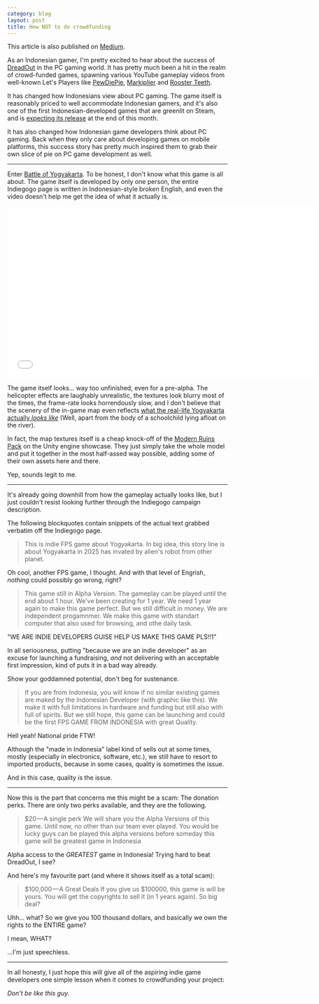 ```yaml
---
category: blog
layout: post
title: How NOT to do crowdfunding
---
```


<div class="message">
    This article is also published on <a href="https://medium.com/p/25d06ba83d53" target="_blank">Medium</a>.
</div>

As an Indonesian gamer, I'm pretty excited to hear about the success of [DreadOut](http://dreadout.com/) in the PC gaming world. It has pretty much been a hit in the realm of crowd-funded games, spawning various YouTube gameplay videos from well-known Let's Players like [PewDiePie](http://www.youtube.com/watch?v=5qoTI_Uu-mU), [Markiplier](http://www.youtube.com/watch?v=G7YwcPQU-NQ) and [Rooster Teeth](http://www.youtube.com/watch?v=wbNOYnLdkMU).

It has changed how Indonesians view about PC gaming. The game itself is reasonably priced to well accommodate Indonesian gamers, and it's also one of the first Indonesian-developed games that are greenlit on Steam, and is [expecting its release](http://store.steampowered.com/app/269790/) at the end of this month.

It has also changed how Indonesian game developers think about PC gaming. Back when they only care about developing games on mobile platforms, this success story has pretty much inspired them to grab their own slice of pie on PC game development as well.

***

Enter [Battle of Yogyakarta](https://www.indiegogo.com/projects/battle-of-yogyakarta-fps-game). To be honest, I don't know what this game is all about. The game itself is developed by only one person, the entire Indiegogo page is written in Indonesian-style broken English, and even the video doesn't help me get the idea of what it actually is.

<div class="video-wrapper"><iframe width="700" height="393" src="//www.youtube.com/embed/ynqTq8vD6fs" frameborder="0" allowfullscreen></iframe></div>

The game itself looks... way too unfinished, even for a pre-alpha. The helicopter effects are laughably unrealistic, the textures look blurry most of the times, the frame-rate looks horrendously slow, and I don't believe that the scenery of the in-game map even reflects [what the real-life Yogyakarta actually *looks like*](http://wikitravel.org/en/File:Malioboro.jpg) (Well, apart from the body of a schoolchild lying afloat on the river).

In fact, the map textures itself is a cheap knock-off of the [Modern Ruins Pack](https://www.assetstore.unity3d.com/#/content/4136) on the Unity engine showcase. They just simply take the whole model and put it together in the most half-assed way possible, adding some of their own assets here and there.

Yep, sounds legit to me.

***

It's already going downhill from how the gameplay actually looks like, but I just couldn't resist looking further through the Indiegogo campaign description.

The following blockquotes contain snippets of the actual text grabbed verbatim off the Indiegogo page.

> This is indie FPS game about Yogyakarta. In big idea, this story line is about Yogyakarta in 2025 has invated by alien's robot from other planet.

Oh cool, another FPS game, I thought. And with that level of Engrish, *nothing* could possibly go wrong, right?

> This game still in Alpha Version. The gameplay can be played until the end about 1 hour. We've been creating for 1 year. We need 1 year again to make this game perfect. But we still difficult in money.
> We are independent progamnmer. We make this game with standart computer that also used for browsing, and othe daily task.

"WE ARE INDIE DEVELOPERS GUISE HELP US MAKE THIS GAME PLS!!1"

In all seriousness, putting "because we are an indie developer" as an excuse for launching a fundraising, *and* not delivering with an acceptable first impression, kind of puts it in a bad way already.

Show your goddamned potential, don't beg for sustenance.

> If you are from Indonesia, you will know if no similar existing games are maked by the Indonesian Developer (with graphic like this). We make it with full limitations in hardware and funding but still also with full of spirits.
> But we still hope, this game can be launching and could be the first FPS GAME FROM INDONESIA with great Quality.

Hell yeah! National pride FTW!

Although the "made in Indonesia" label kind of sells out at some times, mostly (especially in electronics, software, etc.), we still have to resort to imported products, because in some cases, quality is sometimes the issue.

And in this case, quality *is* the issue.

***

Now this is the part that concerns me this might be a scam: The donation perks. There are only two perks available, and they are the following.

> $20 — A single perk
> We will share you the Alpha Versions of this game. Until now, no other than our team ever played. You would be lucky guys can be played this alpha versions before someday this game will be greatest game in Indonesia

Alpha access to the *GREATEST* game in Indonesia! Trying hard to beat DreadOut, I see?

And here's my favourite part (and where it shows itself as a total scam):

> $100,000 — A Great Deals
> If you give us $100000, this game is will be yours. You will get the copyrights to sell it (in 1 years again). So big deal?

Uhh… what? So we give you 100 thousand dollars, and basically we own the rights to the ENTIRE game?

I mean, WHAT?

…I'm just speechless.

***

In all honesty, I just hope this will give all of the aspiring indie game developers one simple lesson when it comes to crowdfunding your project:

*Don't be like this guy.*
